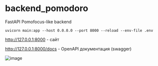 # backend_pomodoro
FastAPI Pomofocus-like backend


```
uvicorn main:app --host 0.0.0.0 --port 8000 --reload --env-file .env
```

http://127.0.0.1:8000 - сайт

http://127.0.0.1:8000/docs - OpenAPI документация (swagger)


![image](https://github.com/user-attachments/assets/775c5031-f6df-489f-8161-43c53f61bc62)
